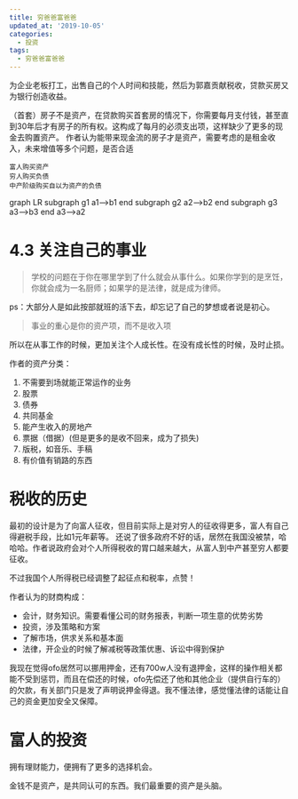 ```yaml
---
title: 穷爸爸富爸爸
updated_at: '2019-10-05'
categories:
  - 投资
tags:
  - 穷爸爸富爸爸
---
```


为企业老板打工，出售自己的个人时间和技能，然后为郭嘉贡献税收，贷款买房又为银行创造收益。

（首套）房子不是资产，在贷款购买首套房的情况下，你需要每月支付钱，甚至直到30年后才有房子的所有权。这构成了每月的必须支出项，这样缺少了更多的现金去购置资产。
作者认为能带来现金流的房子才是资产，需要考虑的是租金收入，未来增值等多个问题，是否合适
```
富人购买资产
穷人购买负债
中产阶级购买自以为资产的负债
```

graph LR
  subgraph g1
    a1-->b1
  end
  subgraph g2
    a2-->b2
  end
  subgraph g3
    a3-->b3
  end
  a3-->a2


# 4.3 关注自己的事业
> 学校的问题在于你在哪里学到了什么就会从事什么。如果你学到的是烹饪，你就会成为一名厨师；如果学的是法律，就是成为律师。

ps：大部分人是如此按部就班的活下去，却忘记了自己的梦想或者说是初心。

> 事业的重心是你的资产项，而不是收入项

所以在从事工作的时候，更加关注个人成长性。在没有成长性的时候，及时止损。

作者的资产分类：
1. 不需要到场就能正常运作的业务
2. 股票
3. 债券
4. 共同基金
5. 能产生收入的房地产
6. 票据（借据）(但是更多的是收不回来，成为了损失)
7. 版税，如音乐、手稿
8. 有价值有销路的东西

# 税收的历史
最初的设计是为了向富人征收，但目前实际上是对穷人的征收得更多，富人有自己得避税手段，比如1元年薪等。
还说了很多政府不好的话，居然在我国没被禁，哈哈哈。作者说政府会对个人所得税收的胃口越来越大，从富人到中产甚至穷人都要征收。

不过我国个人所得税已经调整了起征点和税率，点赞！

作者认为的财商构成：
-  会计，财务知识。需要看懂公司的财务报表，判断一项生意的优势劣势
- 投资，涉及策略和方案
- 了解市场，供求关系和基本面
- 法律，开企业的时候了解减税等政策优惠、诉讼中得到保护

我现在觉得ofo居然可以挪用押金，还有700w人没有退押金，这样的操作相关都能不受到惩罚，而且在偿还的时候，ofo先偿还了他和其他企业（提供自行车的）的欠款，有关部门只是发了声明说押金得退。我不懂法律，感觉懂法律的话能让自己的资金更加安全又保障。

# 富人的投资

拥有理财能力，便拥有了更多的选择机会。

金钱不是资产，是共同认可的东西。我们最重要的资产是头脑。


